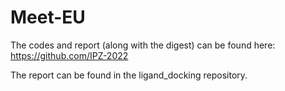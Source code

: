 # Meet-EU

The codes and report (along with the digest) can be found here: https://github.com/IPZ-2022 

The report can be found in the ligand_docking repository.
